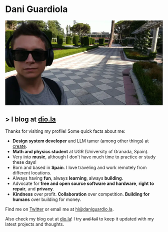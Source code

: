 # Dani Guardiola

![me](./me.webp)

## > I blog at [dio.la](https://dio.la)

Thanks for visiting my profile! Some quick facts about me:

- **Design system developer** and LLM tamer (among other things) at [create](https://create.xyz/).
- **Math and physics student** at UGR (University of Granada, Spain).
- Very into **music**, although I don't have much time to practice or study these days!
- Born and based in **Spain**. I love traveling and work remotely from different locations.
- Always having **fun**, always **learning**, always **building**.
- Advocate for **free and open source software and hardware**, **right to repair**, and **privacy**.
- **Kindness** over profit. **Collaboration** over competition. **Building for humans** over building for money.

Find me on [Twitter](https://twitter.com/daniguardio_la) or email me at [hi@daniguardio.la](mailto:hi@daniguardio.la).

Also check my blog out at [dio.la](https://dio.la)! I try ~~and fail~~ to keep it updated with my latest projects and thoughts.
